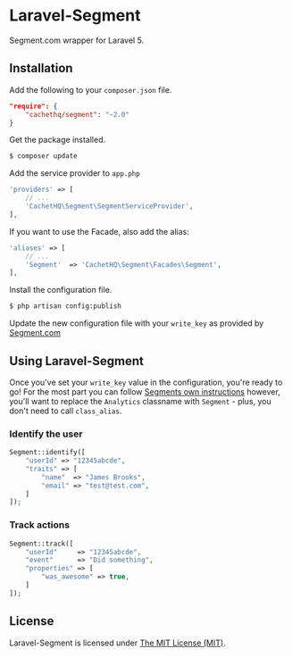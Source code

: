 # Laravel-Segment
Segment.com wrapper for Laravel 5.

## Installation

Add the following to your `composer.json` file.

```json
"require": {
    "cachethq/segment": "~2.0"
}
```

Get the package installed.

```bash
$ composer update
```

Add the service provider to `app.php`

```php
'providers' => [
    // ...
    'CachetHQ\Segment\SegmentServiceProvider',
],
```

If you want to use the Facade, also add the alias:

```php
'aliases' => [
    // ...
    'Segment'  => 'CachetHQ\Segment\Facades\Segment',
],
```

Install the configuration file.

```bash
$ php artisan config:publish
```

Update the new configuration file with your `write_key` as provided by [Segment.com](https://segment.com)

## Using Laravel-Segment

Once you've set your `write_key` value in the configuration, you're ready to go! For the most part you can follow [Segments own instructions](https://segment.com/docs/libraries/php/quickstart) however, you'll want to replace the `Analytics` classname with `Segment` - plus, you don't need to call `class_alias`.

### Identify the user

```php
Segment::identify([
    "userId" => "12345abcde",
    "traits" => [
        "name"  => "James Brooks",
        "email" => "test@test.com",
    ]
]);
```

### Track actions

```php
Segment::track([
    "userId"     => "12345abcde",
    "event"      => "Did something",
    "properties" => [
        "was_awesome" => true,
    ]
]);
```

## License

Laravel-Segment is licensed under [The MIT License (MIT)](LICENSE).
